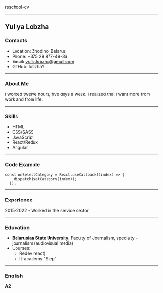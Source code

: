 rsschool-cv
***
## Yuliya Lobzha

### Contacts
* Location: Zhodino, Belarus
* Phone: +375 29 877-49-36
* Email: yulia.lobzha@gmail.com
* GitHub: lobzhaY
***
### About Me
I worked twelve hours, five days a week. I realized that I want more from work and from life.
***
### Skills
* HTML
* CSS/SASS
* JavaScript
* React/Redux
* Angular
***
### Code Example
``` 
const onSelectCategory = React.useCallback((index) => {
    dispatch(setCategory(index));
  });
  ```
***
### Experience
2015-2022 - Worked in the service sector.
***
### Education
* **Belarusian State University**, Faculty of Journalism, specialty - journalism (audiovisual media)
* Courses:
    * Redev(react)
    * It-academy "Step"
***
### English
**A2**
